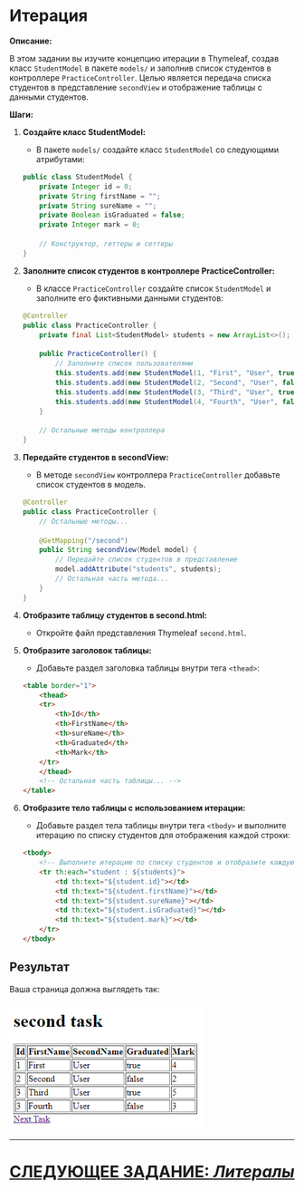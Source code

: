 # Итерация

**Описание:**

В этом задании вы изучите концепцию итерации в Thymeleaf, создав класс `StudentModel` в пакете `models/` и заполнив список студентов в контроллере `PracticeController`. Целью является передача списка студентов в представление `secondView` и отображение таблицы с данными студентов.

**Шаги:**

1. **Создайте класс StudentModel:**
   - В пакете `models/` создайте класс `StudentModel` со следующими атрибутами:

   ```java
   public class StudentModel {
       private Integer id = 0;
       private String firstName = "";
       private String sureName = "";
       private Boolean isGraduated = false;
       private Integer mark = 0;
   
       // Конструктор, геттеры и сеттеры
   }
   ```

2. **Заполните список студентов в контроллере PracticeController:**
   - В классе `PracticeController` создайте список `StudentModel` и заполните его фиктивными данными студентов:

   ```java
   @Controller
   public class PracticeController {
       private final List<StudentModel> students = new ArrayList<>();
   
       public PracticeController() {
           // Заполните список пользователями
           this.students.add(new StudentModel(1, "First", "User", true, 4));
           this.students.add(new StudentModel(2, "Second", "User", false, 2));
           this.students.add(new StudentModel(3, "Third", "User", true, 5));
           this.students.add(new StudentModel(4, "Fourth", "User", false, 3));
       }
   
       // Остальные методы контроллера
   }
   ```

3. **Передайте студентов в secondView:**
   - В методе `secondView` контроллера `PracticeController` добавьте список студентов в модель.

   ```java
   @Controller
   public class PracticeController {
       // Остальные методы...
   
       @GetMapping("/second")
       public String secondView(Model model) {
           // Передайте список студентов в представление
           model.addAttribute("students", students);
           // Остальная часть метода...
       }
   }
   ```

4. **Отобразите таблицу студентов в second.html:**
   - Откройте файл представления Thymeleaf `second.html`.

5. **Отобразите заголовок таблицы:**
   - Добавьте раздел заголовка таблицы внутри тега `<thead>`:

   ```html
   <table border="1">
       <thead>
       <tr>
           <th>Id</th>
           <th>FirstName</th>
           <th>sureName</th>
           <th>Graduated</th>
           <th>Mark</th>
       </tr>
       </thead>
       <!-- Остальная часть таблицы... -->
   </table>
   ```

6. **Отобразите тело таблицы с использованием итерации:**
   - Добавьте раздел тела таблицы внутри тега `<tbody>` и выполните итерацию по списку студентов для отображения каждой строки:

   ```html
   <tbody>
       <!-- Выполните итерацию по списку студентов и отобразите каждую строку -->
       <tr th:each="student : ${students}">
           <td th:text="${student.id}"></td>
           <td th:text="${student.firstName}"></td>
           <td th:text="${student.sureName}"></td>
           <td th:text="${student.isGraduated}"></td>
           <td th:text="${student.mark}"></td>
       </tr>
   </tbody>
   ```

## Результат
Ваша страница должна выглядеть так:

![second-view.png](../../../srcs/thymeleaf/second-view.png)

---

# [СЛЕДУЮЩЕЕ ЗАДАНИЕ: *Литералы*](literals.md)

